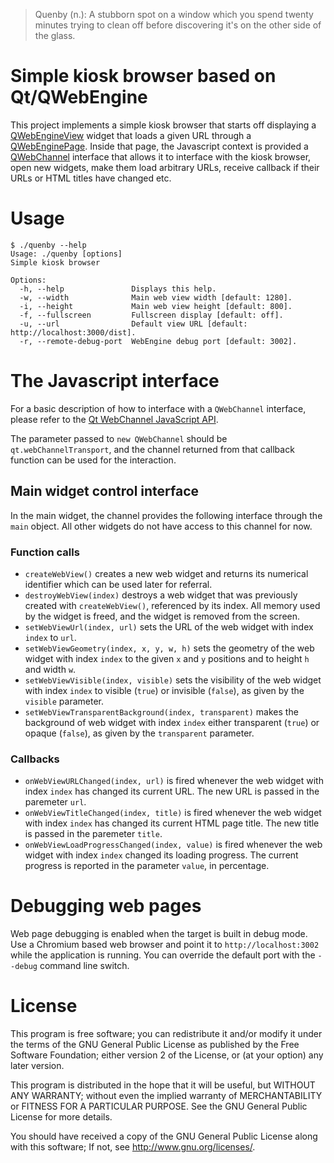 > Quenby (n.): A stubborn spot on a window which you spend twenty minutes trying to clean off before discovering it's on the other side of the glass.

# Simple kiosk browser based on Qt/QWebEngine

This project implements a simple kiosk browser that starts off displaying a [QWebEngineView](http://doc.qt.io/qt-5/qwebengineview.html)
widget that loads a given URL through a [QWebEnginePage](http://doc.qt.io/qt-5/qwebenginepage.html). Inside that page, the Javascript
context is provided a [QWebChannel](https://doc.qt.io/qt-5/qwebchannel.html) interface that allows it to interface with the kiosk browser,
open new widgets, make them load arbitrary URLs, receive callback if their URLs or HTML titles have changed etc.

# Usage
```
$ ./quenby --help
Usage: ./quenby [options]
Simple kiosk browser

Options:
  -h, --help               Displays this help.
  -w, --width              Main web view width [default: 1280].
  -i, --height             Main web view height [default: 800].
  -f, --fullscreen         Fullscreen display [default: off].
  -u, --url                Default view URL [default: http://localhost:3000/dist].
  -r, --remote-debug-port  WebEngine debug port [default: 3002].
```

# The Javascript interface

For a basic description of how to interface with a `QWebChannel` interface, please refer to the
[Qt WebChannel JavaScript API](https://doc.qt.io/qt-5/qtwebchannel-javascript.html).

The parameter passed to `new QWebChannel` should be `qt.webChannelTransport`, and the channel returned from that callback function
can be used for the interaction.

## Main widget control interface

In the main widget, the channel provides the following interface through the `main` object.
All other widgets do not have access to this channel for now.

### Function calls

* `createWebView()` creates a new web widget and returns its numerical identifier which can be used later for referral.
* `destroyWebView(index)` destroys a web widget that was previously created with `createWebView()`, referenced by its index.
  All memory used by the widget is freed, and the widget is removed from the screen.
* `setWebViewUrl(index, url)` sets the URL of the web widget with index `index` to `url`.
* `setWebViewGeometry(index, x, y, w, h)` sets the geometry of the web widget with index `index` to the given `x` and `y` positions
  and to height `h` and width `w`.
* `setWebViewVisible(index, visible)` sets the visibility of the web widget with index `index` to visible (`true`) or invisible (`false`),
  as given by the `visible` parameter.
* `setWebViewTransparentBackground(index, transparent)` makes the background of web widget with index `index` either transparent (`true`)
  or opaque (`false`), as given by the `transparent` parameter.

### Callbacks

* `onWebViewURLChanged(index, url)` is fired whenever the web widget with index `index` has changed its current URL. The new URL is passed in
  the paremeter `url`.
* `onWebViewTitleChanged(index, title)` is fired whenever the web widget with index `index` has changed its current HTML page title.
  The new title is passed in the paremeter `title`.
* `onWebViewLoadProgressChanged(index, value)` is fired whenever the web widget with index `index` changed its loading progress.
  The current progress is reported in the parameter `value`, in percentage.

# Debugging web pages

Web page debugging is enabled when the target is built in debug mode. Use a Chromium based web browser and point it to
`http://localhost:3002` while the application is running. You can override the default port with the `--debug` command line switch.

# License

This program is free software; you can redistribute it and/or
modify it under the terms of the GNU General Public License
as published by the Free Software Foundation; either version 2
of the License, or (at your option) any later version.

This program is distributed in the hope that it will be useful,
but WITHOUT ANY WARRANTY; without even the implied warranty of
MERCHANTABILITY or FITNESS FOR A PARTICULAR PURPOSE.  See the
GNU General Public License for more details.

You should have received a copy of the GNU General Public License
along with this software; If not, see <http://www.gnu.org/licenses/>.
